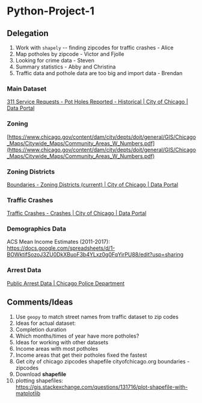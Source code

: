 # Python-Project-1

## Delegation
1. Work with `shapely` -- finding zipcodes for traffic crashes - Alice
2. Map potholes by zipcode - Victor and Fjolle
3. Looking for crime data - Steven
4. Summary statistics - Abby and Christina
5. Traffic data and pothole data are too big and import data - Brendan 

### Main Dataset

[311 Service Requests - Pot Holes Reported - Historical | City of Chicago | Data Portal](https://data.cityofchicago.org/Service-Requests/311-Service-Requests-Pot-Holes-Reported-Historical/7as2-ds3y)
### Zoning

[https://www.chicago.gov/content/dam/city/depts/doit/general/GIS/Chicago_Maps/Citywide_Maps/Community_Areas_W_Numbers.pdf](https://www.chicago.gov/content/dam/city/depts/doit/general/GIS/Chicago_Maps/Citywide_Maps/Community_Areas_W_Numbers.pdf)

### Zoning Districts

[Boundaries - Zoning Districts (current) | City of Chicago | Data Portal](https://data.cityofchicago.org/Community-Economic-Development/Boundaries-Zoning-Districts-current-/7cve-jgbp)

### Traffic Crashes

[Traffic Crashes - Crashes | City of Chicago | Data Portal](https://data.cityofchicago.org/Transportation/Traffic-Crashes-Crashes/85ca-t3if)

### Demographics Data

ACS Mean Income Estimates (2011-2017): https://docs.google.com/spreadsheets/d/1-BOWktifSozoJ3ZU0DkXBuoF3b4YLxz0g0FqYirPU88/edit?usp=sharing 

### Arrest Data
[Public Arrest Data | Chicago Police Department](https://home.chicagopolice.org/statistics-data/public-arrest-data/)


## Comments/Ideas
1. Use `geopy` to match street names from traffic dataset to zip codes
2. Ideas for actual dataset:
  1. Completion duration
  2. Which months/times of year have more potholes?
3. Ideas for working with other datasets
  1. Income areas with most potholes
  2. Income areas that get their potholes fixed the fastest
5. Get city of chicago zipcodes shapefile cityofchicago.org boundaries - zipcodes
  1. Download **shapefile**
  2. plotting shapefiles: https://gis.stackexchange.com/questions/131716/plot-shapefile-with-matplotlib



